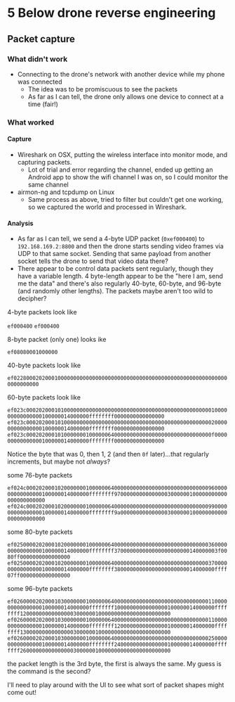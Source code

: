 # 5 Below drone reverse engineering

## Packet capture

### What didn't work

* Connecting to the drone's network with another device while my phone was connected
  - The idea was to be promiscuous to see the packets
  - As far as I can tell, the drone only allows one device to connect at a time (fair!)

### What worked

#### Capture

* Wireshark on OSX, putting the wireless interface into monitor mode, and capturing packets.
  - Lot of trial and error regarding the channel, ended up getting an Android app to show the wifi channel I was on, so I could monitor the same channel
* airmon-ng and tcpdump on Linux
  - Same process as above, tried to filter but couldn't get one working, so we captured the world and processed in Wireshark.

#### Analysis

* As far as I can tell, we send a 4-byte UDP packet (`0xef000400`) to `192.168.169.2:8800` and then the drone starts sending video frames via UDP to that same socket. Sending that same payload from another socket tells the drone to send that video data there?
* There appear to be control data packets sent regularly, though they have a variable length. 4 byte-length appear to be the "here I am, send me the data" and there's also regularly 40-byte, 60-byte, and 96-byte (and randomly other lengths). The packets maybe aren't too wild to decipher?

4-byte packets look like

`ef000400`
`ef000400`

8-byte packet (only one) looks ike

`ef08080001000000`

40-byte packets look like

`ef022800020200010000000000000000000000000000000000000000000000000000000000000000`

60-byte packets look like

`ef023c000202000101000000000000000000000000000000000000000000000001000000000000000100000014000000ffffffff0000000000000000`
`ef023c000202000101000000000000000000000000000000000000000000000002000000000000000100000014000000ffffffff0000000000000000`
`ef023c00020200010100000001000000640000000000000000000000000000000f000000000000000100000014000000ffffffff0000000000000000`

Notice the byte that was 0, then 1, 2 (and then `0f` later)...that regularly increments, but maybe not _always_?

some 76-byte packets

`ef024c000202000102000000010000006400000000000000000000000000000096000000000000000100000014000000ffffffff970000000000000003000000100000000000000000000000`
`ef024c000202000102000000010000006400000000000000000000000000000099000000000000000100000014000000ffffffff9a0000000000000003000000100000000000000000000000`

some 80-byte packets

`ef0250000202000102000000010000006400000000000000000000000000000036000000000000000100000014000000ffffffff370000000000000000000000140000003f0080ff0000000000000000`
`ef0250000202000102000000010000006400000000000000000000000000000037000000000000000100000014000000ffffffff38000000000000000000000014000000ffff07ff0000000000000000`

some 96-byte packets

`ef0260000202000103000000010000006400000000000000000000000000000011000000000000000100000014000000ffffffff10000000000000000100000014000000ffffffff120000000000000003000000100000000000000000000000`
`ef0260000202000103000000010000006400000000000000000000000000000011000000000000000100000014000000ffffffff12000000000000000100000014000000ffffffff130000000000000003000000100000000000000000000000`
`ef0260000202000103000000010000006400000000000000000000000000000025000000000000000100000014000000ffffffff24000000000000000100000014000000ffffffff260000000000000003000000100000000000000000000000`

the packet length is the 3rd byte, the first is always the same. My guess is the command is the second?

I'll need to play around with the UI to see what sort of packet shapes might come out!